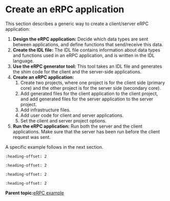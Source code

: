 # Create an eRPC application

This section describes a generic way to create a client/server eRPC application:

1.  **Design the eRPC application:** Decide which data types are sent between applications, and define functions that send/receive this data.
2.  **Create the IDL file:** The IDL file contains information about data types and functions used in an eRPC application, and is written in the IDL language.
3.  **Use the eRPC generator tool:** This tool takes an IDL file and generates the shim code for the client and the server-side applications.
4.  **Create an eRPC application:**
    1.  Create two projects, where one project is for the client side \(primary core\) and the other project is for the server side \(secondary core\).
    2.  Add generated files for the client application to the client project, and add generated files for the server application to the server project.
    3.  Add infrastructure files.
    4.  Add user code for client and server applications.
    5.  Set the client and server project options.
5.  **Run the eRPC application:** Run both the server and the client applications. Make sure that the server has been run before the client request was sent.

A specific example follows in the next section.


```{include} ../topics/multicore_server_application.md
:heading-offset: 2
```

```{include} ../topics/multicore_client_application.md
:heading-offset: 2
```

```{include} ../topics/multiprocessor_server_application.md
:heading-offset: 2
```

```{include} ../topics/running_the_erpc_application.md
:heading-offset: 2
```

**Parent topic:**[eRPC example](../topics/erpc_example.md)

